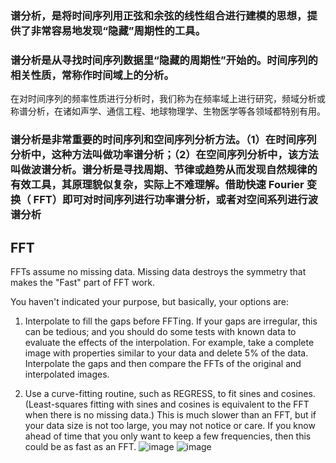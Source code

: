 ### 谱分析，是将时间序列用正弦和余弦的线性组合进行建模的思想，提供了非常容易地发现“隐藏”周期性的工具。
 
### 谱分析是从寻找时间序列数据里“隐藏的周期性”开始的。时间序列的相关性质，常称作时间域上的分析。
 在对时间序列的频率性质进行分析时，我们称为在频率域上进行研究，频域分析或称谱分析，在诸如声学、通信工程、地球物理学、生物医学等各领域都特别有用。
 
### 谱分析是非常重要的时间序列和空间序列分析方法。（1）在时间序列分析中，这种方法叫做功率谱分析；（2）在空间序列分析中，该方法叫做波谱分析。谱分析是寻找周期、节律或趋势从而发现自然规律的有效工具，其原理貌似复杂，实际上不难理解。借助快速 Fourier 变换（ FFT）即可对时间序列进行功率谱分析，或者对空间系列进行波谱分析

## FFT

FFTs assume no missing data. Missing data destroys the symmetry that makes the "Fast" part of FFT work.

You haven't indicated your purpose, but basically, your options are:

1) Interpolate to fill the gaps before FFTing. If your gaps are
irregular, this can be tedious; and you should do some tests with known
data to evaluate the effects of the interpolation. For example, take a
complete image with properties similar to your data and delete 5% of the
data. Interpolate the gaps and then compare the FFTs of the original
and interpolated images.

2) Use a curve-fitting routine, such as REGRESS, to fit sines and
cosines. (Least-squares fitting with sines and cosines is equivalent to
the FFT when there is no missing data.) This is much slower than an
FFT, but if your data size is not too large, you may not notice or care.
If you know ahead of time that you only want to keep a few frequencies,
then this could be as fast as an FFT.
![image](https://user-images.githubusercontent.com/21980320/172716259-2962560f-a668-46eb-8736-99edaffa9e62.png)
![image](https://user-images.githubusercontent.com/21980320/172716660-78a5bc18-0192-4ff2-836c-f06aa52067cd.png)
